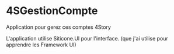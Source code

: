 # 4SGestionCompte
Application pour gerez ces comptes 4Story

L'application utilise Siticone.UI pour l'interface. (que j'ai utilise pour apprendre les Framework UI)
